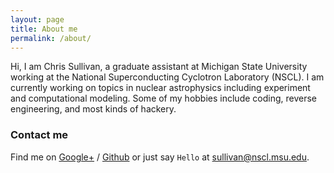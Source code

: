 ```yaml
---
layout: page
title: About me
permalink: /about/
---
```


Hi, I am Chris Sullivan, a graduate assistant at Michigan State University working at 
the National Superconducting Cyclotron Laboratory (NSCL). I am currently working on 
topics in nuclear astrophysics including experiment and computational modeling. Some 
of my hobbies include coding, reverse engineering, and most kinds of hackery.
### Contact me

Find me on [Google+][google] / [Github][github] or just say `Hello` at 
[sullivan@nscl.msu.edu](sullivan@nscl.msu.edu).


[github]: https://github.com/csullivan
[google]: https://plus.google.com/+ChrisSullivan1

